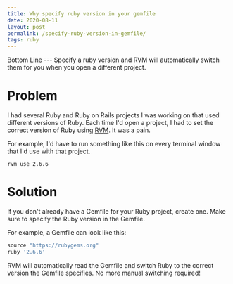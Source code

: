 ```yaml
---
title: Why specify ruby version in your gemfile
date: 2020-08-11
layout: post
permalink: /specify-ruby-version-in-gemfile/
tags: ruby
---
```


Bottom Line --- Specify a ruby version and RVM will automatically switch them for you when you open a different project.

# Problem

I had several Ruby and Ruby on Rails projects I was working on that used different versions of Ruby. Each time I'd open a project, I had to set the correct version of Ruby using [RVM](https://rvm.io/). It was a pain.

For example, I'd have to run something like this on every terminal window that I'd use with that project.

```
rvm use 2.6.6
```

# Solution
If you don't already have a Gemfile for your Ruby project, create one. Make sure to specify the Ruby version in the Gemfile.

For example, a Gemfile can look like this:
```ruby
source "https://rubygems.org"
ruby '2.6.6'
``` 

RVM will automatically read the Gemfile and switch Ruby to the correct version the Gemfile specifies. No more manual switching required!